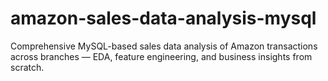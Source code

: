 # amazon-sales-data-analysis-mysql
Comprehensive MySQL-based sales data analysis of Amazon transactions across branches  — EDA, feature engineering, and business insights from scratch.
